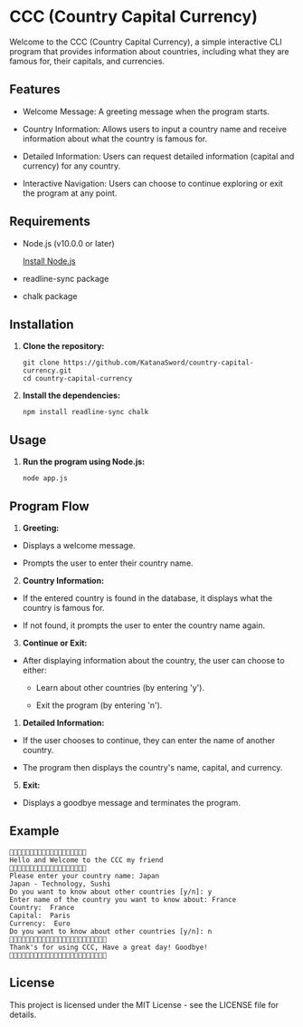 # CCC (Country Capital Currency)

Welcome to the CCC (Country Capital Currency), a simple interactive CLI program that provides information about countries, including what they are famous for, their capitals, and currencies.

## Features

- Welcome Message: A greeting message when the program starts.

- Country Information: Allows users to input a country name and receive information about what the country is famous for.

- Detailed Information: Users can request detailed information (capital and currency) for any country.

- Interactive Navigation: Users can choose to continue exploring or exit the program at any point.

## Requirements

- Node.js (v10.0.0 or later)

  [Install Node.js](https://nodejs.org/en/download/package-manager)

- readline-sync package

- chalk package

## Installation

1. **Clone the repository:**

   ```
   git clone https://github.com/KatanaSword/country-capital-currency.git
   cd country-capital-currency
   ```

2. **Install the dependencies:**

   ```
   npm install readline-sync chalk
   ```

## Usage

1. **Run the program using Node.js:**

   ```
   node app.js
   ```

## Program Flow

1. **Greeting:**

- Displays a welcome message.

- Prompts the user to enter their country name.

2. **Country Information:**

- If the entered country is found in the database, it displays what the country is famous for.

- If not found, it prompts the user to enter the country name again.

3. **Continue or Exit:**

- After displaying information about the country, the user can choose to either:

  - Learn about other countries (by entering 'y').

  - Exit the program (by entering 'n').

1. **Detailed Information:**

- If the user chooses to continue, they can enter the name of another country.

- The program then displays the country's name, capital, and currency.

5. **Exit:**

- Displays a goodbye message and terminates the program.

## Example

```
🌸🌸🌸🌸🌸🌸🌸🌸🌸🌸🌸🌸🌸🌸🌸🌸🌸🌸🌸
Hello and Welcome to the CCC my friend
🌸🌸🌸🌸🌸🌸🌸🌸🌸🌸🌸🌸🌸🌸🌸🌸🌸🌸🌸
Please enter your country name: Japan
Japan - Technology, Sushi
Do you want to know about other countries [y/n]: y
Enter name of the country you want to know about: France
Country:  France
Capital:  Paris
Currency:  Euro
Do you want to know about other countries [y/n]: n
💮💮💮💮💮💮💮💮💮💮💮💮💮💮💮💮💮💮💮💮💮💮💮💮
Thank's for using CCC, Have a great day! Goodbye!
💮💮💮💮💮💮💮💮💮💮💮💮💮💮💮💮💮💮💮💮💮💮💮💮
```

## License

This project is licensed under the MIT License - see the LICENSE file for details.
